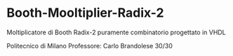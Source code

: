 # Booth-Mooltiplier-Radix-2
Moltiplicatore di Booth Radix-2 puramente combinatorio progettato in VHDL



Politecnico di Milano
Professore: Carlo Brandolese
30/30
